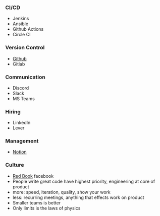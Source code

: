 ### CI/CD
- Jenkins
- Ansible
- Github Actions
- Circle CI

### Version Control
- [Github]()
- Gitlab

### Communication
- Discord
- Slack
- MS Teams

### Hiring
- LinkedIn
- Lever

### Management
- [Notion](https://www.notion.so/)

### Culture
- [Red Book](https://twitter.com/amasad/status/1586758290641285120) facebook
- People write great code have highest priority, engineering at core of product
- more: speed, iteration, quality, show your work
- less: recurring meetings, anything that effects work on product
- Smaller teams is better
- Only limits is the laws of physics

